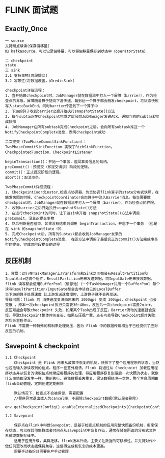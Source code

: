 # FLINK 面试题


## Exactly_Once
    一 source
    支持断点续读(保存偏移量)
    如 kafkasource，可以记录偏移量，可以将偏移量保存到状态中（operatorState）

    二 checkpoint
    state
    三 sink
    3.1 支持事物(两段提交)
    3.2 幂等性(将数据覆盖，如redisSink)

    checkpoint详细流程：
    1. 当开始做checkpoint时，JobManager就在数据流中打入一个屏障（barrier），作为检查点的界限。屏障随着算子链向下游传递，每到达一个算子都会触发checkpoint，将状态快照写入stateBackEnd，同时barrier传递到下一个算子中
    2. 下游的算子收到barrier之后开始执行snapshotState()方法
    3. 每个subtask在Checkpoint完成之后会向JobManager发送ACK，通知当前的subtask完成快照
    4. JobManager在所有subtask完成Checkpoint之后，会向所有subtask推送一个NotifyCheckpointComplete消息，表明checkpoint成功

    二次提交（TwoPhaseCommitSinkFunction）：
    TwoPhaseCommitSinkFunction 实现了RichSinkFunction，CheckpointedFunction，CheckpointListener

    beginTransaction()：开始一个事务，返回事务信息的句柄。
    preCommit()：预提交（即提交请求）阶段的逻辑。
    commit()：正式提交阶段的逻辑。
    abort()：取消事务。

    TwoPhaseCommit详细流程：
    1. CheckpointCoordinator,检查点协调器，负责协调flink算子的state分布式快照，在触发快照的时候，CheckpointCoordinator会向算子中注入Barrier消息。每当需要做checkpoint时，JobManager就在数据流中打入一个屏障（barrier），作为检查点的界限。
    2. 收到barrier之后开始执行snapshotState()方法
    3. 在进行checkpoint的同时，让下游sink开始 snapshotState()方法中调用 preCommit，没真正提交事物
    4. 然后判断是否结束，如果没有结束则调用 beginTransaction，开启下一个事务 （也是在 sink 的snapshotState 中）
    5. 完成Checkpoint后，所有的Subtask都会收到JobManager发来的NotifyCheckpointComplete消息， 在该方法中调用了最后真正的commit()方法完成事务型的提交，完成两阶段提交的过程

## 反压机制

    1、背景：运行在TaskManager上Transform和Sink之间都会有ResultPartition和InputGate这俩个组件，ResultPartition用来发送数据，而InputGate用来接收数据。
    flink 读写都会使用BufferPool（缓存池）（一个TaskManager共用一个BufferPool 每个读写ResultPartition/InputGate都会去申请自己的LocalBuffer
    当下游的算子处理速度 比上游发送速度慢时，上游算子就不会再发送，
    导致问题：flink 的 消费速度变满由原来的 3000qps 变成 300qps，checkpoint 也会变慢 ，原本一次checkpoint执行只需要30~40ms，反压后一次checkpoint需要2min+。
    反压可能会导致checkpoint 失败，如果某个Task出现了反压，Barrier流动的速度就会变慢，导致Checkpoint整体时间变长，如果反压很严重，还有可能导致Checkpoint超时失败，然后会重启作业。
    Flink 不需要一种特殊的机制来处理反压，因为 Flink 中的数据传输相当于已经提供了应对反压的机制。

## Savepoint & checkpoint

    1.1 Checkpoint
        Checkpoint 是 Flink 用来从故障中恢复的机制，快照下了整个应用程序的状态，当然也包括输入源读取到的位点。程序一旦意外崩溃，Flink 将通过从 Checkpoint 加载应用程序状态并从恢复的读取位点继续应用程序的处理，将应用程序恢复到最后一次快照的状态，就像什么事情都没发生一样。重新执行，避免数据丢失重复，保证数据精准一次性，整个生命周期由flink自动管理，定期创建定期删除

        默认情况下，检查点不会被保留，需要配置
        //程序异常退出或人为cancel掉，不删除checkpoint数据(默认是会删除)
        env.getCheckpointConfig().enableExternalizedCheckpoints(CheckpointConfig.ExternalizedCheckpointCleanup.RETAIN_ON_CANCELLATION);

    1.2 Savepoint

        保存点在Flink中叫做Savepoint，是基于检查点机制的应用完整快照备份机制，用来保存状态，可以在其他集群或者时间点从savepoint中恢复作业，通常存储在所选的分布式文件系统或数据存储中。
        适用于应用升级，集群迁移，flink版本升级，主要关注数据的可移植性，并支持对作业做任何更改而状态能保持兼容，这使得生成和恢复的成本更高。
        需要手动备份且需要用户手动管理

